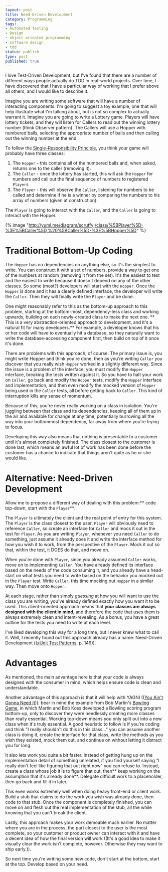 ```yaml
---
layout: post
title: Need-Driven Development
category: Programming
tags:
- Automated Testing
- Design
- object oriented programming
- software design
- tdd
status: publish
type: post
published: true
---
```

I love Test-Driven Development, but I've found that there are a number of different ways people actually do TDD in real-world projects.  Over time, I have discovered that I have a particular way of working that I prefer above all others, and I would like to describe it.

Imagine you are writing some software that will have a number of interacting components.  I'm going to suggest a toy example, one that will help illustrate what I'm talking about, but is not so complex to actually warrant it.  Imagine you are going to write a Lottery game.  Players will have lottery tickets, and they will listen for Callers to read out the winning lottery number (think Observer pattern).  The Callers will use a Hopper with numbered balls, selecting the appropriate number of balls and then calling out the winning number at the end.

To follow the [Single-Responsibility Principle](http://en.wikipedia.org/wiki/Single_responsibility_principle), you think your game will probably have three classes:

 1. The `Hopper` - this contains all of the numbered balls and, when asked, returns one to the caller (removing it).
 2. The `Caller` - once the lottery has started, this will ask the `Hopper` for numbers and call out the final sequence of numbers to registered `Player`s
 3. The `Player` - this will observe the `Caller`, listening for numbers to be called and determine if he is a winner by comparing the numbers to his array of numbers (given at construction).

The `Player` is going to interact with the `Caller`, and the `Caller` is going to interact with the Hopper.

{% image "http://yuml.me/diagram/scruffy;/class/%5BPlayer%5D-%3E%5BCaller%5D,%20%5BCaller%5D-%3E%5BHopper%5D" %}

# Traditional Bottom-Up Coding

The `Hopper` has no dependencies on anything else, so it's the simplest to write.  You can construct it with a set of numbers, provide a way to get one of the numbers at random (removing it from the set).  It's the easiest to test and the easiest to write because it doesn't depend on any of the other classes.  So some (most?) developers will start with the `Hopper`.  Once the `Hopper` is done and it has a clearly defined interface, the developer will write the `Caller`.  Then they will finally write the `Player` and be done.

One might reasonably refer to this as the bottom-up approach to this problem, starting at the bottom-most, dependency-less class and working upwards, building on each newly-created class to make the next one. ** This is a very abstraction-oriented approach to development, and it's a natural fit for many developers.**  For example, a developer knows that his or her code will have to eventually hit a database, so they naturally want to write the database-accessing component first, then build on top of it once it's done.

There are problems with this approach, of course.  The primary issue is, you might write Hopper and think you're done, then as you're writing `Caller` you discover that you really wish `Hopper` worked in a slightly different way.  Since the issue is a problem of the interface, you must modify the `Hopper` interface, breaking the tests written against it.  So you have to halt your work on `Caller`, go back and modify the `Hopper` tests, modify the `Hopper` interface and implementation, and then even modify the mocked version of `Hopper` being used in the `Caller` tests, all before getting back to `Caller`.  This kind of interruption kills any sense of momentum.

Because of this, you're never really working on a class in isolation.  You're juggling between that class and its dependencies, keeping all of them up in the air and available for change at any time, potentially burrowing all the way into your bottommost dependency, far away from where you're trying to focus.

Developing this way also means that nothing is presentable to a customer until it's almost completely finished.  The class closest to the customer is done last, which means an awful lot of work has been done before the customer has a chance to indicate that things aren't quite as he or she would like.

# Alternative: Need-Driven Development

Allow me to propose a different way of dealing with this problem:** code top-down, start with the `Player`**.

The `Player` is ultimately the client and the real point of entry for this system.  The `Player` is the class closest to the user.  `Player` will obviously need to reference `Caller`, so create an interface for `Caller` and mock it out in the test for `Player`.  As you are writing `Player`, whenever you need `Caller` to do something, just assume it already does it and write the interface method for how you wish it to work, from the perspective of the `Player`.  Mock it out so that, within the test, it DOES do that, and move on.

When you're done with `Player`, since you already assumed `Caller` works, move on to implementing `Caller`.  You have already defined its interface based on the needs of the code consuming it, and you already have a head-start on what tests you need to write based on the behavior you mocked out in the `Player` test.  Write `Caller`, this time mocking out `Hopper` in a similar way.  Then move onto `Hopper`.

At each stage, rather than simply _guessing_ at how you will want to use the class you are writing, you've already defined exactly how you want it to be used.  This client-oriented approach means that **your classes are always designed with the client in mind**, and therefore the code that uses them is always extremely clean and intent-revealing.  As a bonus, you have a great outline for the tests you need to write at each level.

I've liked developing this way for a long time, but I never knew what to call it.  Well, I recently found out this approach already has a name: Need-Driven Development (([xUnit Test Patterns](http://www.amazon.com/xUnit-Test-Patterns-Refactoring-Code/dp/0131495054), p. 149)).

# Advantages

As mentioned, the main advantage here is that your code is always designed with the consumer in mind, which helps ensure code is clean and understandable.

Another advantage of this approach is that it will help with YAGNI (([You Ain't Gonna Need It](http://en.wikipedia.org/wiki/You_ain't_gonna_need_it))): bear in mind the example from Bob Martin's [Bowling Game](http://www.objectmentor.com/resources/articles/xpepisode.htm), in which Martin and Bob Koss developed a Bowling scoring program bottom-up, only to discover they were needlessly creating more classes than really essential.  Working top-down means you only split out into a new class when it's truly essential.  A good heuristic to follow is if you're coding and think "I really shouldn't do this in this class..." you can assume another class is doing it, create the interface for that class, write the methods as you wish they existed, mock them out, and continue on without letting it distract you for long.

It also lets work you quite a bit faster.  Instead of getting hung up on the implementation detail of something unrelated, if you find yourself saying "I really don't feel like figuring that out right now" you can refuse to.  Instead, create a class whose job it is to figure that out, then** keep working on the assumption that it's already done**.  Delegate difficult work to a placeholder, then go back and fill it in later.

This even works extremely well when doing heavy front-end or client work.  Build a stub that claims to do the work you wish was already done, then code to that stub.  Once the component is completely finished, you can move on and flesh out the real implementation of the stub, all the while knowing that you can't break the client.

Lastly, this approach makes your work demoable much earlier.  No matter where you are in the process, the part closest to the user is the most complete, so your customer or product owner can interact with it and have a decent idea of how the final version will work ((It's a good idea to make it visually clear the work isn't complete, however.  Otherwise they may want to ship early.)).

So next time you're writing some new code, don't start at the bottom, start at the top.  Develop based on your need.

